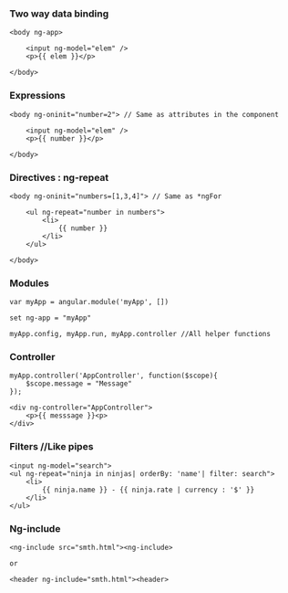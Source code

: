 ### Two way data binding

    <body ng-app>

        <input ng-model="elem" />
        <p>{{ elem }}</p>

    </body>

### Expressions

    <body ng-oninit="number=2"> // Same as attributes in the component

        <input ng-model="elem" />
        <p>{{ number }}</p>

    </body>

### Directives : ng-repeat

    <body ng-oninit="numbers=[1,3,4]"> // Same as *ngFor

        <ul ng-repeat="number in numbers">
            <li>
                {{ number }}
            </li>
        </ul>

    </body>

### Modules

    var myApp = angular.module('myApp', [])

    set ng-app = "myApp"

    myApp.config, myApp.run, myApp.controller //All helper functions

### Controller

    myApp.controller('AppController', function($scope){
        $scope.message = "Message"
    });

    <div ng-controller="AppController">
        <p>{{ messsage }}<p>
    </div>

### Filters //Like pipes

    <input ng-model="search">   
    <ul ng-repeat="ninja in ninjas| orderBy: 'name'| filter: search">
        <li>
            {{ ninja.name }} - {{ ninja.rate | currency : '$' }}
        </li>
    </ul>

### Ng-include

    <ng-include src="smth.html"><ng-include>

    or 

    <header ng-include="smth.html"><header>